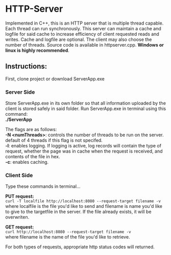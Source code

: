 # HTTP-Server
Implemented in C++, this is an HTTP server that is multiple thread capable. Each thread can run synchronously. This server can maintain a cache and logfile for said cache to increase efficiency of client requested reads and writes. Cache and logfile are optional. The client may also choose the number of threads. Source code is available in httpserver.cpp. **Windows or linux is highly recommended**.

## Instructions:
First, clone project or download ServerApp.exe

### Server Side
Store ServerApp.exe in its own folder so that all information uploaded by the client is stored safely in said folder. Run ServerApp.exe in terminal using this command:  
**./ServerApp** 
  
The flags are as follows:  
**-N \<numThreads\>**: controls the number of threads to be run on the server. default of 4 threads if this flag is not specifed.  
**-l**: enables logging. If logging is active, log records will contain the type of request, whether the page was in cache when the request is received, and contents of the file in hex.  
**-c**: enables caching.  
  
### Client Side
Type these commands in terminal...  
   
**PUT request:**  
`curl -T localfile http://localhost:8080 --request-target filename -v`  
where localfile is the file you'd like to send and filename is name you'd like to give to the targetfile in the server. If the file already exists, it will be overwriten.  
  
**GET request:**  
`curl http://localhost:8080 --request-target filename -v`  
where filename is the name of the file you'd like to retrieve.  
  
For both types of requests, appropriate http status codes will returned.
